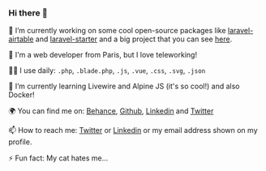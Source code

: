### Hi there 👋

🔭 I’m currently working on some cool open-source packages like [laravel-airtable](https://github.com/axeldotdev/laravel-airtable) and [laravel-starter](https://github.com/axeldotdev/laravel-starter) and a big project that you can see [here](https://github.com/axeldotdev/wings).

💼 I'm a web developer from Paris, but I love teleworking!

👨‍💻 I use daily: `.php`, `.blade.php`, `.js`, `.vue`, `.css`, `.svg`, `.json`

🌱 I’m currently learning Livewire and Alpine JS (it's so cool!) and also Docker!

🌍 You can find me on: [Behance](https://www.behance.net/axeldotdev), [Github](https://github.com/axeldotdev), [Linkedin](https://www.linkedin.com/in/axelcharpentier0/) and [Twitter](https://twitter.com/axeldotdev)

📫 How to reach me: [Twitter](https://twitter.com/axeldotdev) or [Linkedin](https://www.linkedin.com/in/axelcharpentier0/) or my email address shown on my profile.

⚡ Fun fact: My cat hates me...
